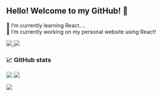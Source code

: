 

<!--
**klcreech/klcreech** is a ✨ _special_ ✨ repository because its `README.md` (this file) appears on your GitHub profile.

Here are some ideas to get you started:

- 🔭 I’m currently working on ...
- 🌱 I’m currently learning ...
- 👯 I’m looking to collaborate on ...
- 🤔 I’m looking for help with ...
- 💬 Ask me about ...
- 📫 How to reach me: ...
- 😄 Pronouns: ...
- ⚡ Fun fact: ...
-->

### <h2>Hello! Welcome to my GitHub! 👋</h2>

🌱 I’m currently learning React....<br>
🔭 I’m currently working on my personal website using React!

<a href="https://www.linkedin.com/in/kerry-creech/">
    <img src="https://img.shields.io/badge/LINKEDIN-12100E?logo=linkedin&color=282A36&logoColor=white" />
</a>
<a href="https://kerrycreech.art/">
    <img src="https://img.shields.io/badge/WEBSITE-12100E?logo=html5&color=282A36&logoColor=white" />
</a>



### 📈 GitHub stats

<img src="https://github-readme-stats.vercel.app/api/top-langs?username=klcreech&&layout=compact&theme=prussian"/>

<img src="https://github-readme-stats.vercel.app/api?username=klcreech&show_icons=true&theme=prussian"/>

<p><img src="https://github-readme-streak-stats.herokuapp.com/?user=klcreech&theme=prussian"/></p>



